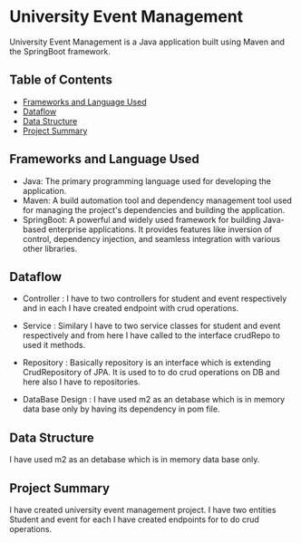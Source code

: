 # University Event Management

University Event Management is a Java application built using Maven and the SpringBoot framework.

## Table of Contents

- [Frameworks and Language Used](#frameworks-and-language-used)
- [Dataflow](#dataflow)
- [Data Structure](#data-structure)
- [Project Summary](#project-summary)

## Frameworks and Language Used

- Java: The primary programming language used for developing the application.
- Maven: A build automation tool and dependency management tool used for managing the project's dependencies and building the application.
- SpringBoot: A powerful and widely used framework for building Java-based enterprise applications. It provides features like inversion of control, dependency injection, and seamless integration with various other libraries.

## Dataflow
* Controller : I have to two controllers for student and event respectively and in each I have created endpoint with crud operations.

* Service : Similary I have to two service classes for student and event respectively and from here I have called to the interface crudRepo to used it methods.

* Repository : Basically repository is an interface which is extending CrudRepository of JPA. It is used to to do crud operations on DB and here also I have to repositories.

* DataBase Design : I have used m2 as an detabase which is in memory data base only by having its dependency in pom file.

## Data Structure

I have used m2 as an detabase which is in memory data base only.

## Project Summary

I have created university event management project. I have two entities Student and event for each I have created endpoints for to do crud operations.
